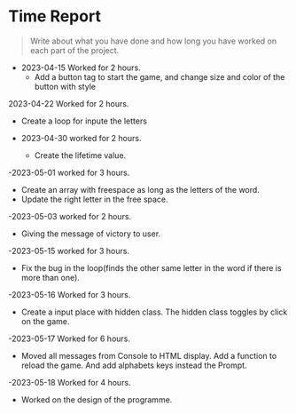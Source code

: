 # Time Report

> Write about what you have done and how long you have worked on each part of the project.


- 2023-04-15 Worked for 2 hours.
  - Add a button tag to start the game, and change size and color of the button with style

2023-04-22 Worked for 2 hours.
  - Create a loop for inpute the letters
  
- 2023-04-30 worked for 2 hours.
  - Create the lifetime value.

-2023-05-01 worked for 3 hours.
  - Create an array with freespace as long as the letters of the word.
  - Update the right letter in the free space.

-2023-05-03 worked for 2 hours.
  - Giving the message of victory to user.

-2023-05-15 worked for 3 hours.
  - Fix the bug in the loop(finds 
    the other same letter in the word if there is more than one).

-2023-05-16 Worked for 3 hours.
  - Create a input place with hidden class. The hidden class toggles by click on the game.

-2023-05-17 Worked for 6 hours.
  - Moved all messages from Console to HTML display. Add a function to reload the game. And   add alphabets keys instead the Prompt.

-2023-05-18 Worked for 4 hours.
  - Worked on the design of the programme.